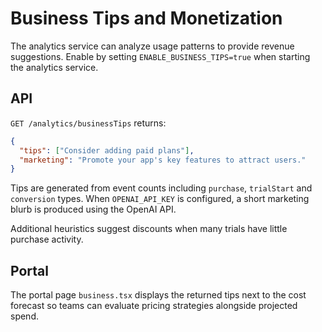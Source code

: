 # Business Tips and Monetization

The analytics service can analyze usage patterns to provide revenue suggestions.
Enable by setting `ENABLE_BUSINESS_TIPS=true` when starting the analytics service.

## API

`GET /analytics/businessTips` returns:

```json
{
  "tips": ["Consider adding paid plans"],
  "marketing": "Promote your app's key features to attract users."
}
```

Tips are generated from event counts including `purchase`, `trialStart` and
`conversion` types. When `OPENAI_API_KEY` is configured, a short marketing blurb
is produced using the OpenAI API.

Additional heuristics suggest discounts when many trials have little purchase
activity.

## Portal

The portal page `business.tsx` displays the returned tips next to the cost
forecast so teams can evaluate pricing strategies alongside projected spend.
